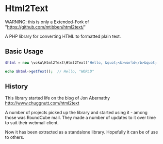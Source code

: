 # Html2Text

WARNING: this is only a Extended-Fork of "https://github.com/mtibben/html2text/"

A PHP library for converting HTML to formatted plain text.

## Basic Usage
```php
$html = new \voku\Html2Text\Html2Text('Hello, &quot;<b>world</b>&quot;');

echo $html->getText();  // Hello, "WORLD"
```

## History

This library started life on the blog of Jon Abernathy http://www.chuggnutt.com/html2text

A number of projects picked up the library and started using it - among those was RoundCube mail. They made a number of updates to it over time to suit their webmail client.

Now it has been extracted as a standalone library. Hopefully it can be of use to others.

